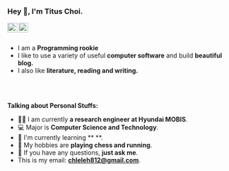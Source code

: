 ### Hey 👋, I'm Titus Choi.

<a href="https://github.com/TitusChoi/">
  <img align="left" alt="Github" width="22px" src="https://cdn.jsdelivr.net/npm/simple-icons@v3/icons/github.svg" />
</a>
<a href="https://mail.google.com/">
  <img align="left" alt="Gmail" width="22px" src="https://cdn.jsdelivr.net/npm/simple-icons@3.12.2/icons/gmail.svg" />
</a>

<br />
<br />

- I am a **Programming rookie** 
- I like to use a variety of useful **computer software** and build  **beautiful blog.**
- I also like **literature, reading and writing.** 

<br />
<br />

**Talking about Personal Stuffs:**

- 👨‍🏛 I am currently **a research engineer at Hyundai MOBIS**.
- 💻 Major is **Computer Science and Technology**.
- 🌱 I'm currently learning ** **. 
- 🤔 My hobbies are **playing chess and running**.
- 💬 If you have any questions, **just ask me**.
- This is my email: **chleleh812@gmail.com**.
